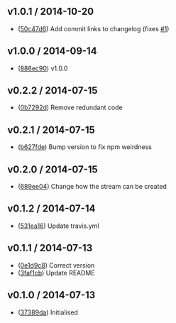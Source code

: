 ## v1.0.1 / 2014-10-20

 * ([50c47d6](https://github.com/tanem/transform-split/commit/50c47d6b26d49c3eb0e80537e7300a33e5bbd75b)) Add commit links to changelog (fixes [#1](https://github.com/tanem/transform-split/issues/1))

## v1.0.0 / 2014-09-14

 * ([886ec90](https://github.com/tanem/transform-split/commit/886ec9049e6774b3f151994ad396c2c877672c75)) v1.0.0

## v0.2.2 / 2014-07-15

 * ([0b7292d](https://github.com/tanem/transform-split/commit/0b7292d30d2bf5a901f815075fc1868d32d21073)) Remove redundant code

## v0.2.1 / 2014-07-15

 * ([b627fde](https://github.com/tanem/transform-split/commit/b627fdec2c310615be676d355c51716002235101)) Bump version to fix npm weirdness

## v0.2.0 / 2014-07-15

 * ([689ee04](https://github.com/tanem/transform-split/commit/689ee04e737537eaec87f29615b5be186086d051)) Change how the stream can be created

## v0.1.2 / 2014-07-14

 * ([531ea16](https://github.com/tanem/transform-split/commit/531ea1606ebb85f2512f4e972cde15d238de4d2d)) Update travis.yml

## v0.1.1 / 2014-07-13

 * ([0e1d9c8](https://github.com/tanem/transform-split/commit/0e1d9c846766f9b81fec5d22bd9dcfae66ca75bd)) Correct version
 * ([3faf1cb](https://github.com/tanem/transform-split/commit/3faf1cba1afd6fe36e4224b6923fb98b9eb52af9)) Update README

## v0.1.0 / 2014-07-13

 * ([37389da](https://github.com/tanem/transform-split/commit/37389da5f9c57898bb30ea760f62d30936e91943)) Initialised
